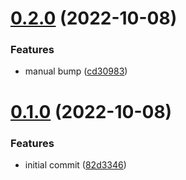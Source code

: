 # [0.2.0](https://github.com/krshkodes/alpaca.js/compare/v0.1.0...v0.2.0) (2022-10-08)


### Features

* manual bump ([cd30983](https://github.com/krshkodes/alpaca.js/commit/cd30983e383d42c46670f9c2a30427deeccfc639))



# [0.1.0](https://github.com/krshkodes/alpaca.js/compare/82d334601862f9d4243d2c4709b0cef5c30a07e7...v0.1.0) (2022-10-08)


### Features

* initial commit ([82d3346](https://github.com/krshkodes/alpaca.js/commit/82d334601862f9d4243d2c4709b0cef5c30a07e7))




